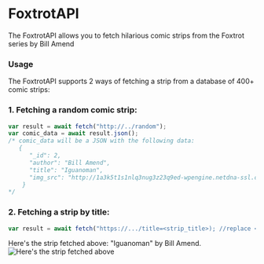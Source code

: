 # FoxtrotAPI
The FoxtrotAPI allows you to fetch hilarious comic strips from the Foxtrot series by Bill Amend
### Usage
The FoxtrotAPI supports 2 ways of fetching a strip from a database of 400+ comic strips:

### 1. Fetching a random comic strip:
   ```javascript
   var result = await fetch("http://../random");
   var comic_data = await result.json();
   /* comic_data will be a JSON with the following data:
      {
         "_id": 2,
         "author": "Bill Amend",
         "title": "Iguanoman",
         "img_src": "http://1a3k5t1s1nlq3nug3z23q9ed-wpengine.netdna-ssl.com/wp-content/uploads/2020/07/ft200712-foxtrot-comics-bill-amend-iguanoman-2020-quincyjason-aliens-sunday-comic-strip.png"
       }
   */
   ```
   
### 2. Fetching a strip by title:
   ```javascript
   var result = await fetch("https://.../title=<strip_title>); //replace <strip_title> with the title of the comic strip you want to fetch, such as Iguanoman.
   ```

Here's the strip fetched above: "Iguanoman" by Bill Amend.
![Here's the strip fetched above](http://1a3k5t1s1nlq3nug3z23q9ed-wpengine.netdna-ssl.com/wp-content/uploads/2020/07/ft200712-foxtrot-comics-bill-amend-iguanoman-2020-quincyjason-aliens-sunday-comic-strip.png)
